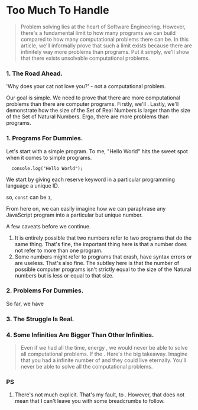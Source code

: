 
# Too Much To Handle

> Problem solving lies at the heart of Software Engineering. However, there's a fundamental limit to how many programs we can build compared to how many computational problems there can be. In this article, we'll informally prove that such a limit exists because there are infinitely way more problems than programs. Put it simply, we'll show that there exists unsolvable computational problems.

### 1. The Road Ahead.

'Why does your cat not love you?' - not a computational problem.

Our goal is simple. We need to prove that there are more computational problems than there are computer programs. Firstly, we'll . Lastly, we'll demonstrate how the size of the Set of Real Numbers is larger than the size of the Set of Natural Numbers. Ergo, there are more problems than programs.
### 1. Programs For Dummies.

Let's start with a simple program. To me, "Hello World" hits the sweet spot when it comes to simple programs.

```
  console.log("Hello World");
```

We start by giving each reserve keyword in a particular programming language a unique ID.

so, `const` can be `1`,

From here on, we can easily imagine how we can paraphrase any JavaScript program into a particular but unique number.

A few caveats before we continue.

1. It is entirely possible that two numbers refer to two programs that do the same thing. That's fine, the important thing here is that a number does not refer to more than one program.
2. Some numbers might refer to programs that crash, have syntax errors or are useless. That's also fine. The subtley here is that the number of possible computer programs isn't strictly equal to the size of the Natural numbers but is less or equal to that size.

### 2. Problems For Dummies.

So far, we have

### 3. The Struggle Is Real.

### 4. Some Infinities Are Bigger Than Other Infinities.

> Even if we had all the time, energy , we would never be able to solve all computational problems. If the . Here's the big takeaway. Imagine that you had a infinite number of and they could live eternally. You'll never be able to solve all the computational problems.

### PS

1. There's not much explicit. That's my fault, to . However, that does not mean that I can't leave you with some breadcrumbs to follow.
